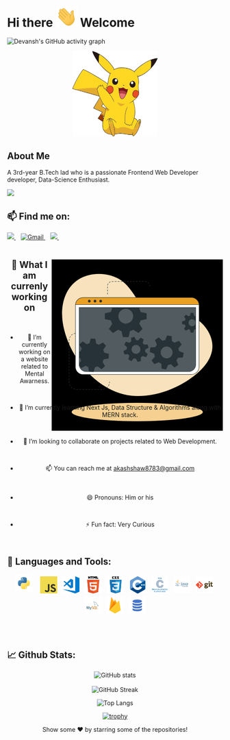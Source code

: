 # Hi there <img src="https://raw.githubusercontent.com/ABSphreak/ABSphreak/master/gifs/Hi.gif" width="50px"> Welcome

![Devansh's GitHub activity graph](https://activity-graph.herokuapp.com/graph?username=Devansh2000Shaw&theme=react-dark&hide_border=true&area=true)

<div align="center"> 
   <img src="tenor.gif" height="200px" width = "200px">
</div>

## About Me
   A 3rd-year B.Tech lad who is a passionate Frontend Web Developer developer, Data-Science Enthusiast.

![](https://visitor-badge.laobi.icu/badge?page_id=Devansh2000Shaw.Devansh2000Shaw)

## 📫 Find me on:

<table>
  <tr>
    <a href="https://www.linkedin.com/in/devansh-shaw/">
      <img src="https://img.shields.io/badge/linkedin-%230077B5.svg?&style=for-the-badge&logo=linkedin&logoColor=white" />
    </a>&nbsp;&nbsp;
    <a href="mailto:the.akashshaw8783@gmail.com">
      <img src="https://img.shields.io/badge/Gmail-D14836?style=for-the-badge&logo=gmail&logoColor=white" alt="Gmail">
    </a>&nbsp;&nbsp;
    <a href="https://www.instagram.com/anony_dev">
       <img src="https://img.shields.io/badge/instagram-%23E4405F.svg?&style=for-the-badge&logo=instagram&logoColor=white" />        
    </a>&nbsp;&nbsp;
<!--   <a href="https://twitter.com/ayushsoni1010"><img alt="Twitter" src="https://img.shields.io/badge/Twitter-D14836?style=for-the-badge&logo=twitter&logoColor=white"/></a>
  <a href="https://fb.com/ayushsoni1010/"><img alt="Facebook" src="https://img.shields.io/badge/Facebook-%230077B5.svg?style=for-the-badge&logo=facebook&logoColor=white"/></a> -->
<!--   <a href="https://www.hackerrank.com/ayushsoni1010">
     <img alt="Hackerrank" src="https://img.shields.io/badge/Hackerrank-%230077B5.svg?style=for-the-badge&logo=hackerrank&logoColor=white"/>
  </a>
  <a href="https://www.codechef.com/users/ayushsoni1010">
     <img alt="Codechef" src="https://img.shields.io/badge/Codechef-D14836?style=for-the-badge&logo=codechef&logoColor=white"/>
  </a>
  <a href="https://dev.to/ayushsoni1010">
     <img alt="Dev" src="https://img.shields.io/badge/Dev-D14836?style=for-the-badge&logo=dev&logoColor=white"/>
  </a>
  <a href="https://www.hackerearth.com/ayushsoni1010">
     <img alt="Hackerearth" src="https://img.shields.io/badge/Hackerearth-%230077B5.svg?style=for-the-badge&logo=hackerearth&logoColor=white"/>
  </a> -->
</table>

<div align="center">

<img align="right" alt="Coding" width="400" height="400" style="margin-bottom: -100px" src="Developer activity.gif">

## 🔭 What I am currenly working on
<br/>

- 🔭 I’m currently working on a website related to Mental Awarness.
<br/>

- 🌱 I’m currently learning Next Js, Data Structure & Algorithms along with MERN stack.
<br/>

- 👯 I’m looking to collaborate on projects related to Web Development.
<br/>

- 📫 You can reach me at akashshaw8783@gmail.com
<br/>

- 😄 Pronouns: Him or his
<br/>

- ⚡ Fun fact: Very Curious
<br/>

</div>
   
<!-- ## ✉️ Find me on:

<p align="center">
 <a href="https://github.com/Devansh2000Shaw" target="_blank" rel="noopener noreferrer"> <img src="https://raw.githubusercontent.com/hamdan-codes/hamdan-codes/main/Assets/github.png" alt="Github" height="40" style="vertical-align:top; margin:4px"> </a>
 <a href="https://www.linkedin.com/in/devansh-shaw-b26a56194/" target="_blank" rel="noopener noreferrer"> <img src="https://raw.githubusercontent.com/hamdan-codes/hamdan-codes/main/Assets/linkedin.png" alt="Linkedin" height="40" style="vertical-align:top; margin:4px"></a>
 <a href="mailto:akashshaw8783@gmail.com"> <img src="https://raw.githubusercontent.com/hamdan-codes/hamdan-codes/main/Assets/gmail.png" alt="Gmail" height="40" width = "40" style="vertical-align:top; margin:4px"></a>
</p>
<br />
<br /> -->

## 🧰 Languages and Tools:
<!-- ![image](https://img.shields.io/badge/Visual_Studio_Code-0078D4?style=for-the-badge&logo=visual%20studio%20code&logoColor=white)
  ![image](https://img.shields.io/badge/C%2B%2B-00599C?style=for-the-badge&logo=c%2B%2B&logoColor=white)
  ![image](https://img.shields.io/badge/Python-14354C?style=for-the-badge&logo=python&logoColor=white)
   <img alt="Git" src="https://img.shields.io/badge/git%20-%23F05033.svg?&style=for-the-badge&logo=git&logoColor=white"/>
   <img alt="GitHub" src="https://img.shields.io/badge/github%20-%23121011.svg?&style=for-the-badge&logo=github&logoColor=white"/>
    <img alt="SQLite" src ="https://img.shields.io/badge/sqlite-%2307405e.svg?&style=for-the-badge&logo=sqlite&logoColor=white"/>
    Data Analysis <br/>
    <img alt="Pandas" src="https://img.shields.io/badge/pandas%20-%23150458.svg?&style=for-the-badge&logo=pandas&logoColor=white" />
  <img alt="NumPy" src="https://img.shields.io/badge/numpy%20-%23013243.svg?&style=for-the-badge&logo=numpy&logoColor=white" /> -->
<p align="center">
<img src="https://raw.githubusercontent.com/github/explore/80688e429a7d4ef2fca1e82350fe8e3517d3494d/topics/python/python.png" alt="Python" height="40" style="vertical-align:top; margin-right: 10px">
<img src="https://raw.githubusercontent.com/github/explore/80688e429a7d4ef2fca1e82350fe8e3517d3494d/topics/javascript/javascript.png" alt="Javascript" height="40" style="vertical-align:top; margin:4px">
<img src="https://raw.githubusercontent.com/github/explore/80688e429a7d4ef2fca1e82350fe8e3517d3494d/topics/visual-studio-code/visual-studio-code.png" alt="VS Code" height="40" style="vertical-align:top; margin:4px">
<img src="https://raw.githubusercontent.com/github/explore/80688e429a7d4ef2fca1e82350fe8e3517d3494d/topics/html/html.png" alt="HTML" height="40" style="vertical-align:top; margin:4px">
<img src="https://raw.githubusercontent.com/github/explore/80688e429a7d4ef2fca1e82350fe8e3517d3494d/topics/css/css.png" alt="CSS" height="40" style="vertical-align:top; margin:4px">
<img src="https://raw.githubusercontent.com/github/explore/80688e429a7d4ef2fca1e82350fe8e3517d3494d/topics/cpp/cpp.png" alt="C++" height="40" style="vertical-align:top; margin:4px">
<img src="https://raw.githubusercontent.com/github/explore/80688e429a7d4ef2fca1e82350fe8e3517d3494d/topics/c/c.png" alt="C" height="40" style="vertical-align:top; margin:4px">
<img src="https://raw.githubusercontent.com/github/explore/80688e429a7d4ef2fca1e82350fe8e3517d3494d/topics/java/java.png" alt="C" height="40" style="vertical-align:top; margin:4px">
<img src="https://raw.githubusercontent.com/github/explore/80688e429a7d4ef2fca1e82350fe8e3517d3494d/topics/git/git.png" alt="C" height="40" style="vertical-align:top; margin:4px">
<img src="https://raw.githubusercontent.com/github/explore/80688e429a7d4ef2fca1e82350fe8e3517d3494d/topics/mysql/mysql.png" alt="C" height="40" style="vertical-align:top; margin:4px">
<img src="https://raw.githubusercontent.com/github/explore/80688e429a7d4ef2fca1e82350fe8e3517d3494d/topics/firebase/firebase.png" alt="C" height="40" style="vertical-align:top; margin:4px">
<img src="https://raw.githubusercontent.com/github/explore/80688e429a7d4ef2fca1e82350fe8e3517d3494d/topics/sql/sql.png" alt="C" height="40" style="vertical-align:top; margin:4px">
</p>

<br/><br>

## 📈 Github Stats:
<div align="center">
 
![GitHub stats](https://github-readme-stats.vercel.app/api?username=Devansh2000Shaw&show_icons=true&theme=great-gatsby&hide_border=true&sideNums=2EDDD5&background=000000&ring=1CC6DD&border=DD2727&currStreakNum=2ACBD)
 <br/><br/>
![GitHub Streak](https://github-readme-streak-stats.herokuapp.com?user=Devansh2000Shaw&theme=great-gatsby&hide_border=true&sideNums=2EDDD5&background=000000&ring=1CC6DD&border=DD2727&currStreakNum=2ACBDD)

![Top Langs](https://github-readme-stats.vercel.app/api/top-langs/?username=Devansh2000Shaw&theme=great-gatsby&hide_border=true&sideNums=2EDDD5&background=000000&ring=1CC6DD&border=DD2727&currStreakNum=2ACBD&layout=compact)
 
</div>

<div align="center">

[![trophy](https://github-profile-trophy.vercel.app/?username=Devansh2000Shaw&theme=juicyfresh&row=1&no-bg=true&&margin-w=15)](https://github.com/ryo-ma/github-profile-trophy)

</div>

<div align="center">
  Show some ❤️ by starring some of the repositories!
</div>



<!-- <a href="https://github.com/Devansh2000Shaw/github-readme-stats">
  <img align="center" src="https://github-readme-stats.vercel.app/api/pin/?username=Devansh2000Shaw&repo=Music" />
</a>

[![willianrod's wakatime stats](https://github-readme-stats.vercel.app/api/wakatime?username=Devansh_Shaw)](https://github.com/Devansh2000Shaw/Music) -->
